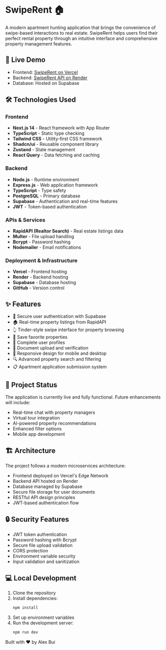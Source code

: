 # SwipeRent 🏠

A modern apartment hunting application that brings the convenience of swipe-based interactions to real estate. SwipeRent helps users find their perfect rental property through an intuitive interface and comprehensive property management features.

## 🚀 Live Demo
- Frontend: [SwipeRent on Vercel](https://swipe-rent.vercel.app)
- Backend: [SwipeRent API on Render](https://swiperent.onrender.com)
- Database: Hosted on Supabase

## 🛠️ Technologies Used

### Frontend
- **Next.js 14** - React framework with App Router
- **TypeScript** - Static type checking
- **Tailwind CSS** - Utility-first CSS framework
- **Shadcn/ui** - Reusable component library
- **Zustand** - State management
- **React Query** - Data fetching and caching

### Backend
- **Node.js** - Runtime environment
- **Express.js** - Web application framework
- **TypeScript** - Type safety
- **PostgreSQL** - Primary database
- **Supabase** - Authentication and real-time features
- **JWT** - Token-based authentication

### APIs & Services
- **RapidAPI (Realtor Search)** - Real estate listings data
- **Multer** - File upload handling
- **Bcrypt** - Password hashing
- **Nodemailer** - Email notifications

### Deployment & Infrastructure
- **Vercel** - Frontend hosting
- **Render** - Backend hosting
- **Supabase** - Database hosting
- **GitHub** - Version control

## ✨ Features

- 🔐 Secure user authentication with Supabase
- 🏠 Real-time property listings from RapidAPI
- 👆 Tinder-style swipe interface for property browsing
- 💾 Save favorite properties
- 📝 Complete user profiles
- 📄 Document upload and verification
- 📱 Responsive design for mobile and desktop
- 🔍 Advanced property search and filtering
- 📋 Apartment application submission system

## 🔄 Project Status

The application is currently live and fully functional. Future enhancements will include:
- Real-time chat with property managers
- Virtual tour integration
- AI-powered property recommendations
- Enhanced filter options
- Mobile app development

## 🏗️ Architecture

The project follows a modern microservices architecture:
- Frontend deployed on Vercel's Edge Network
- Backend API hosted on Render
- Database managed by Supabase
- Secure file storage for user documents
- RESTful API design principles
- JWT-based authentication flow

## 🔒 Security Features

- JWT token authentication
- Password hashing with Bcrypt
- Secure file upload validation
- CORS protection
- Environment variable security
- Input validation and sanitization

## 💻 Local Development

1. Clone the repository
2. Install dependencies:
   ```bash
   npm install
   ```
3. Set up environment variables
4. Run the development server:
   ```bash
   npm run dev
   ```



Built with ❤️ by Alex Bui

